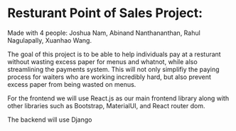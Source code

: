# Resturant Point of Sales Project: 
Made with 4 people: Joshua Nam, Abinand Nanthananthan, Rahul Nagulapally, Xuanhao Wang.

The goal of this project is to be able to help individuals pay at a resturant without wasting excess paper for menus and whatnot, while also streamlining the payments system. This will not only simplifiy the paying process for waiters who are working incredibly hard, but also prevent excess paper from being wasted on menus.  

For the frontend we will use React.js as our main frontend library along with other libraries such as Bootstrap, MaterialUI, and React router dom. 

The backend will use Django
